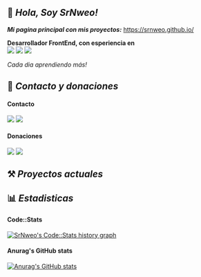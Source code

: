 ## 👋 *Hola, Soy SrNweo!*

***Mi pagina principal con mis proyectos:*** https://srnweo.github.io/

**Desarrollador FrontEnd, con esperiencia en** <br>
<img src="https://img.shields.io/badge/HTML5-E34F26?style=for-the-badge&logo=html5&logoColor=white"> <img src="https://img.shields.io/badge/CSS3-1572B6?style=for-the-badge&logo=css3&logoColor=white"> <img src="https://img.shields.io/badge/JavaScript-323330?style=for-the-badge&logo=javascript&logoColor=F7DF1E">

*Cada dia aprendiendo más!*

## 📨 *Contacto y donaciones*

#### Contacto

<img src="https://img.shields.io/badge/Twitter-1DA1F2?style=for-the-badge&logo=twitter&logoColor=white"> <img src="https://img.shields.io/badge/Instagram-E4405F?style=for-the-badge&logo=instagram&logoColor=white">

#### Donaciones

<img src="https://img.shields.io/badge/Ko--fi-F16061?style=for-the-badge&logo=ko-fi&logoColor=white"> <img src="https://img.shields.io/badge/PayPal-00457C?style=for-the-badge&logo=paypal&logoColor=white"> <img src=""> <img src="">

## ⚒ *Proyectos actuales*

## 📊 *Estadisticas*

#### Code::Stats

<a href="https://codestats.net/users/SrNweo">
  <img src='https://codestats-readme.wegfan.cn/history-graph/SrNweo?width=850&height=300' alt="SrNweo's Code::Stats history graph"/>
</a> 

#### Anurag's GitHub stats

[![Anurag's GitHub stats](https://github-readme-stats.vercel.app/api?username=SrNweo)](https://github.com/anuraghazra/github-readme-stats)

<!--- https://dev.to/envoy_/150-badges-for-github-pnk --->
